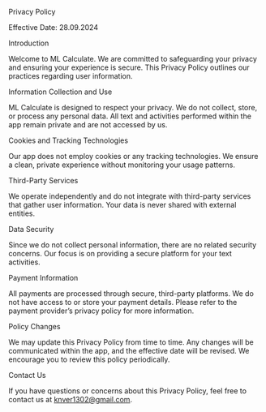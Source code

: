 Privacy Policy

Effective Date: 28.09.2024

Introduction

Welcome to ML Calculate. We are committed to safeguarding your privacy and ensuring your experience is secure. This Privacy Policy outlines our practices regarding user information.

Information Collection and Use

ML Calculate is designed to respect your privacy. We do not collect, store, or process any personal data. All text and activities performed within the app remain private and are not accessed by us.

Cookies and Tracking Technologies

Our app does not employ cookies or any tracking technologies. We ensure a clean, private experience without monitoring your usage patterns.

Third-Party Services

We operate independently and do not integrate with third-party services that gather user information. Your data is never shared with external entities.

Data Security

Since we do not collect personal information, there are no related security concerns. Our focus is on providing a secure platform for your text activities.

Payment Information

All payments are processed through secure, third-party platforms. We do not have access to or store your payment details. Please refer to the payment provider’s privacy policy for more information.

Policy Changes

We may update this Privacy Policy from time to time. Any changes will be communicated within the app, and the effective date will be revised. We encourage you to review this policy periodically.

Contact Us

If you have questions or concerns about this Privacy Policy, feel free to contact us at knver1302@gmail.com.
